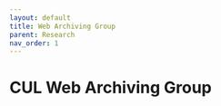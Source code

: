```yaml
---
layout: default
title: Web Archiving Group
parent: Research
nav_order: 1
---
```


# CUL Web Archiving Group
